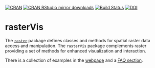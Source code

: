 [![CRAN](http://www.r-pkg.org/badges/version/rasterVis)](http://www.r-pkg.org/pkg/rasterVis)
[![CRAN RStudio mirror downloads](http://cranlogs.r-pkg.org/badges/rasterVis)](http://www.r-pkg.org/pkg/rasterVis)
[![Build Status](https://travis-ci.org/oscarperpinan/rastervis.svg?branch=master)](https://travis-ci.org/oscarperpinan/rastervis)
[![DOI](https://zenodo.org/badge/1928/oscarperpinan/rastervis.svg)](https://zenodo.org/badge/latestdoi/1928/oscarperpinan/rastervis)

rasterVis
=========

The
[`raster`](http://cran.r-project.org/package=raster)
package defines classes and methods for spatial raster data access and
manipulation. The `rasterVis` package complements raster providing a
set of methods for enhanced visualization and interaction.

There is a collection of examples in the
[webpage](http://oscarperpinan.github.io/rastervis) and a
[FAQ section](http://oscarperpinan.github.io/rastervis/FAQ.html).
